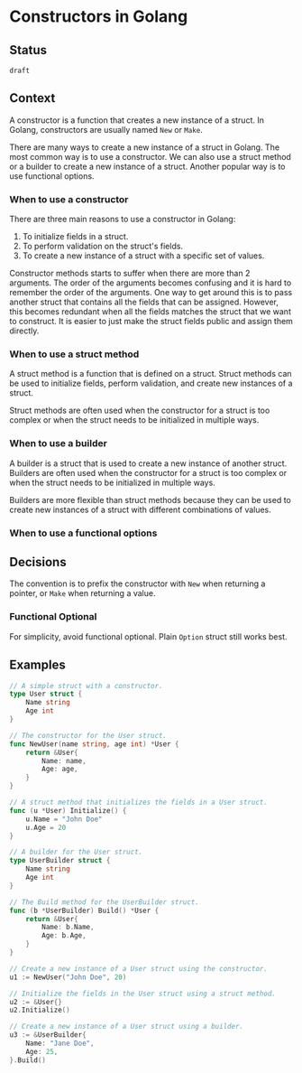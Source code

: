 # Constructors in Golang

## Status

`draft`

## Context

A constructor is a function that creates a new instance of a struct. In Golang, constructors are usually named `New` or `Make`.

There are many ways to create a new instance of a struct in Golang. The most common way is to use a constructor.
We can also use a struct method or a builder to create a new instance of a struct. Another popular way is to use functional options.

### When to use a constructor

There are three main reasons to use a constructor in Golang:

1. To initialize fields in a struct.
2. To perform validation on the struct's fields.
3. To create a new instance of a struct with a specific set of values.

Constructor methods starts to suffer when there are more than 2 arguments. The order of the arguments becomes confusing and it is hard to remember the order of the arguments. One way to get around this is to pass another struct that contains all the fields that can be assigned. However, this becomes redundant when all the fields matches the struct that we want to construct.
It is easier to just make the struct fields public and assign them directly.

### When to use a struct method

A struct method is a function that is defined on a struct. Struct methods can be used to initialize fields, perform validation, and create new instances of a struct.

Struct methods are often used when the constructor for a struct is too complex or when the struct needs to be initialized in multiple ways.

### When to use a builder

A builder is a struct that is used to create a new instance of another struct. Builders are often used when the constructor for a struct is too complex or when the struct needs to be initialized in multiple ways.

Builders are more flexible than struct methods because they can be used to create new instances of a struct with different combinations of values.

### When to use a functional options

## Decisions

The convention is to prefix the constructor with `New` when returning a pointer, or `Make` when returning a value.

### Functional Optional

For simplicity, avoid functional optional. Plain `Option` struct still works best.

## Examples

```go
// A simple struct with a constructor.
type User struct {
	Name string
	Age int
}

// The constructor for the User struct.
func NewUser(name string, age int) *User {
	return &User{
		Name: name,
		Age: age,
	}
}

// A struct method that initializes the fields in a User struct.
func (u *User) Initialize() {
	u.Name = "John Doe"
	u.Age = 20
}

// A builder for the User struct.
type UserBuilder struct {
	Name string
	Age int
}

// The Build method for the UserBuilder struct.
func (b *UserBuilder) Build() *User {
	return &User{
		Name: b.Name,
		Age: b.Age,
	}
}

// Create a new instance of a User struct using the constructor.
u1 := NewUser("John Doe", 20)

// Initialize the fields in the User struct using a struct method.
u2 := &User{}
u2.Initialize()

// Create a new instance of a User struct using a builder.
u3 := &UserBuilder{
	Name: "Jane Doe",
	Age: 25,
}.Build()
```
